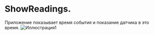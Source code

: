 # ShowReadings. 
Приложение показывает время события и показание датчика в это время. 
![Иллюстрация1](https://github.com/ilpol/ShowReadings/appScreen.png)
